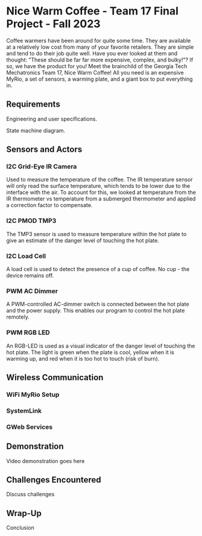 # Nice Warm Coffee - Team 17 Final Project - Fall 2023

Coffee warmers have been around for quite some time. They are available at a relatively low cost from many of your favorite retailers. They are simple and tend to do their job quite well. Have you ever looked at them and thought: "These should be far far more expensive, complex, and bulky!"? If so, we have the product for you! Meet the brainchild of the Georgia Tech Mechatronics Team 17, Nice Warm Coffee! All you need is an expensive MyRio, a set of sensors, a warming plate, and a giant box to put everything in.

## Requirements

Engineering and user specifications.

State machine diagram.

## Sensors and Actors

### I2C Grid-Eye IR Camera
Used to measure the temperature of the coffee. The IR temperature sensor will only read the surface temperature, which tends to be lower due to the interface with the air. To account for this, we looked at temperature from the IR thermometer vs temperature from a submerged thermometer and applied a correction factor to compensate.

### I2C PMOD TMP3
The TMP3 sensor is used to measure temperature within the hot plate to give an estimate of the danger level of touching the hot plate.

### I2C Load Cell
A load cell is used to detect the presence of a cup of coffee. No cup - the device remains off.

### PWM AC Dimmer
A PWM-controlled AC-dimmer switch is connected between the hot plate and the power supply. This enables our program to control the hot plate remotely. 

### PWM RGB LED
An RGB-LED is used as a visual indicator of the danger level of touching the hot plate. The light is green when the plate is cool, yellow when it is warming up, and red when it is too hot to touch (risk of burn).

## Wireless Communication

### WiFi MyRio Setup

### SystemLink

### GWeb Services

## Demonstration

Video demonstration goes here

## Challenges Encountered

Discuss challenges

## Wrap-Up

Conclusion
